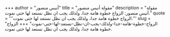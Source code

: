 +++
author = "أنيس منصور"
title = "مقولة أنيس منصور"
description = "مقولة أنيس منصور: الزواج خطوة هامة جدا، ولذلك يجب ان نظل نستعد لها حتى نموت."
quote = '''الزواج خطوة هامة جدا، ولذلك يجب ان نظل نستعد لها حتى نموت.'''
slug = "الزواج-خطوة-هامة-جدا-ولذلك-يجب-ان-نظل-نستعد-لها-حتى-نموت"
+++
الزواج خطوة هامة جدا، ولذلك يجب ان نظل نستعد لها حتى نموت.
